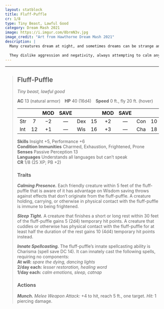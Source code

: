 ```yaml
---
layout: statblock
title: Fluff-Puffle
cr: 1/8
type: Tiny Beast, Lawful Good
category: Dream Mash 2021
image: https://i.imgur.com/8brmN3v.jpg
image_credit: "Art from Hawthorne Dream Mash 2021"
description: |
  Many creatures dream at night, and sometimes dreams can be strange and scary experiences. The fluff-puffle’s only desire is to bring happiness and ease to others it comes across in the Region of Dreams. These little handfuls of fluff are drawn to creatures who are stressed or upset and try their darndest to raise their spirits.
  
  They dislike aggression and negativity, always attempting to calm any conflict they witness. Those who have met a fluff-puffle describe them as “the softest, friendliest little guys they’ve ever met” and “giving the best cuddles imaginable.” They are made up entirely of impossibly soft fur that emits a soothing warmth. Fluff-puffles like to accompany travelers who enjoy their company, often focusing their comfort on the grumpiest member of a group.
---
```


___
> ## Fluff-Puffle
> *Tiny beast, lawful good*
>
> **AC** 13 (natural armor) **HP** 40 (16d4) **Speed** 0 ft., fly 20 ft. (hover)
>
> | | | MOD | SAVE | | | MOD | SAVE | | | MOD | SAVE |
> |:--|:-:|:----:|:----:|:--|:-:|:----:|:----:|:--|:-:|:----:|:----:|
> |Str|7| −2 | — |Dex|15| +2 | — |Con|10| +0 | — |
> |Int|12| +1 | — |Wis|16| +3 | — |Cha|18| +4 | — |
>
> **Skills** Insight +5, Performance +6  
> **Condition Immunities** Charmed, Exhaustion, Frightened, Prone  
> **Senses** Passive Perception 13  
> **Languages** Understands all languages but can’t speak  
> **CR** 1/8 (25 XP; PB +2)
>
> ### Traits
>
> ***Calming Presence.*** Each friendly creature within 5 feet of the fluff-puffle that is aware of it has advantage on Wisdom saving throws against effects that don’t originate from the fluff-puffle. A creature holding, carrying, or otherwise in physical contact with the fluff-puffle is immune to being frightened.  
>
> ***Sleep Tight.*** A creature that finishes a short or long rest within 30 feet of the fluff-puffle gains 5 (2d4) temporary hit points. A creature that cuddles or otherwise has physical contact with the fluff-puffle for at least half the duration of the rest gains 10 (4d4) temporary hit points instead.  
>
> ***Innate Spellcasting.*** The fluff-puffle’s innate spellcasting ability is Charisma (spell save DC 14). It can innately cast the following spells, requiring no components:  
> **At will:** *spare the dying, dancing lights*  
> **2/day each:** *lesser restoration, healing word*  
> **1/day each:** *calm emotions, sleep, catnap*
>
> ### Actions
>
> ***Munch.*** *Melee Weapon Attack:* +4 to hit, reach 5 ft., one target. *Hit:* 1 piercing damage.
